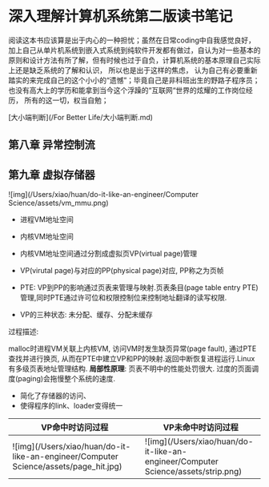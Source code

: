 # 深入理解计算机系统第二版读书笔记

阅读这本书应该算是出于内心的一种担忧；虽然在日常coding中自我感觉良好， 加上自己从单片机系统到嵌入式系统到纯软件开发都有做过，自认为对一些基本的原则和设计方法有所了解，但有时候也过于自负，计算机系统的基本原理自己实际上还是缺乏系统的了解和认识， 所以也是出于这样的焦虑， 认为自己有必要重新踏实的来完成自己的这个小小的“遗憾”；毕竟自己是非科班出生的野路子程序员；也没有高大上的学历和能拿到当今这个浮躁的“互联网“世界的炫耀的工作岗位经历， 所有的这一切，权当自勉；



[大小端判断](/For Better Life/大小端判断.md)

## 第八章 异常控制流





  

## 第九章 虚拟存储器



![img](/Users/xiao/huan/do-it-like-an-engineer/Computer Science/assets/vm_mmu.png)



- 进程VM地址空间

- 内核VM地址空间
- 内核VM地址空间通过分割成虚拟页VP(virtual page)管理
- VP(virutal page)与对应的PP(physical page)对应, PP称之为页帧
- PTE: VP到PP的影响通过页表来管理与映射.页表条目(page table entry PTE)管理,同时PTE通过许可位和权限控制位来控制地址翻译的读写权限.
- VP的三种状态: 未分配、缓存、分配未缓存

过程描述: 

malloc时进程VM关联上内核VM, 访问VM时发生缺页异常(page fault), 通过PTE查找并进行换页, 从而在PTE中建立VP和PP的映射.返回中断恢复进程运行.Linux有多级页表地址管理结构. **局部性原理**: 页表不明中的性能处罚很大. 过度的页面调度(paging)会拖慢整个系统的速度.

- 简化了存储器的访问、
- 使得程序的link、loader变得统一

| VP命中时访问过程                                             | VP未命中时访问过程                                           |
| ------------------------------------------------------------ | ------------------------------------------------------------ |
| ![img](/Users/xiao/huan/do-it-like-an-engineer/Computer Science/assets/page_hit.jpg) | ![img](/Users/xiao/huan/do-it-like-an-engineer/Computer Science/assets/strip.png) |



